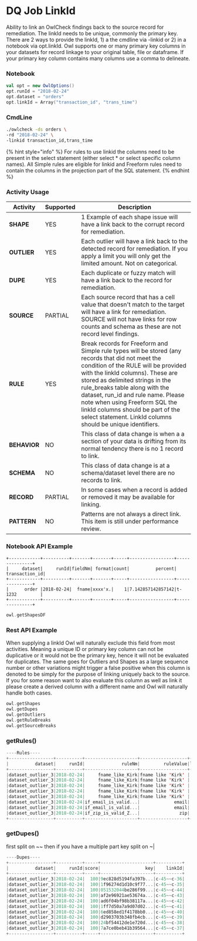 # DQ Job LinkId

Ability to link an OwlCheck findings back to the source record for remediation.  The linkId needs to be unique, commonly the primary key.  There are 2 ways to provide the linkId, 1) a the cmdline via -linkid or 2) in a notebook via opt.linkId.  Owl supports one or many primary key columns in your datasets for record linkage to your original table, file or dataframe.  If your primary key column contains many columns use a comma to delineate.

### Notebook

```scala
val opt = new OwlOptions()
opt.runId = "2018-02-24"
opt.dataset = "orders"
opt.linkId = Array("transaction_id", "trans_time")
```

### CmdLine

```bash
./owlcheck -ds orders \
-rd "2018-02-24" \
-linkid transaction_id,trans_time 
```

{% hint style="info" %}
For rules to use linkid the columns need to be present in the select statement (either select \* or select specific column names).  All Simple rules are eligible for linkid and Freeform rules need to contain the columns in the projection part of the SQL statement. 
{% endhint %}

### Activity Usage

| **Activity** | **Supported** | **Description**                                                                                                                                                                                                                                                                                                                                                                                                                 |
| ------------ | ------------- | ------------------------------------------------------------------------------------------------------------------------------------------------------------------------------------------------------------------------------------------------------------------------------------------------------------------------------------------------------------------------------------------------------------------------------- |
| **SHAPE**    | YES           | 1 Example of each shape issue will have a link back to the corrupt record for remediation.                                                                                                                                                                                                                                                                                                                                      |
| **OUTLIER**  | YES           | Each outlier will have a link back to the detected record for remediation.  If you apply a limit you will only get the limited amount. Not on categorical.                                                                                                                                                                                                                                                                      |
| **DUPE**     | YES           | Each duplicate or fuzzy match will have a link back to the record for remediation.                                                                                                                                                                                                                                                                                                                                              |
| **SOURCE**   | PARTIAL       | Each source record that has a cell value that doesn't match to the target will have a link for remediation.  SOURCE will not have links for row counts and schema as these are not record level findings.                                                                                                                                                                                                                       |
| **RULE**     | YES           | Break records for Freeform and Simple rule types will be stored (any records that did not meet the condition of the RULE will be provided with the linkId columns).  These are stored as delimited strings in the rule_breaks table along with the dataset, run_id and rule name.  Please note when using Freeform SQL the linkId columns should be part of the select statement. LinkId columns should be unique identifiers.  |
| **BEHAVIOR** | NO            | This class of data change is when a a section of your data is drifting from its normal tendency there is no 1 record to link.                                                                                                                                                                                                                                                                                                   |
| **SCHEMA**   | NO            | This class of data change is at a schema/dataset level there are no records to link.                                                                                                                                                                                                                                                                                                                                            |
| **RECORD**   | PARTIAL       | In some cases when a record is added or removed it may be available for linking.                                                                                                                                                                                                                                                                                                                                                |
| **PATTERN**  | NO            | Patterns are not always a direct link.  This item is still under performance review.                                                                                                                                                                                                                                                                                                                                            |

### Notebook API Example

```
+------------+----------+-------+-------+-----+-----------------+---------------+
|     dataset|     runId|fieldNm| format|count|          percent| transaction_id|
+------------+----------+-------+-------+-----+-----------------+---------------+
|      order |2018-02-24|  fname|xxxx'x.|    1|7.142857142857142|t-1232         |
+------------+----------+-------+-------+-----+-----------------+---------------+
```

```scala
owl.getShapesDF 
```

### Rest API Example

When supplying a linkId Owl will naturally exclude this field from most activities.  Meaning a unique ID or primary key column can not be duplicative or it would not be the primary key, hence it will not be evaluated for duplicates.  The same goes for Outliers and Shapes as a large sequence number or other variations might trigger a false positive when this column is denoted to be simply for the purpose of linking uniquely back to the source.  If you for some reason want to also evaluate this column as well as link it please create a derived column with a different name and Owl will naturally handle both cases.    

```scala
owl.getShapes
owl.getDupes
owl.getOutliers
owl.getRuleBreaks
owl.getSourceBreaks
```

### getRules()

```scala
----Rules----
+-----------------+----------+--------------------+------------------+------+
|          dataset|     runId|              ruleNm|         ruleValue|linkId|
+-----------------+----------+--------------------+------------------+------+
|dataset_outlier_3|2018-02-24|     fname_like_Kirk|fname like 'Kirk' |  c-41|
|dataset_outlier_3|2018-02-24|     fname_like_Kirk|fname like 'Kirk' |  c-42|
|dataset_outlier_3|2018-02-24|     fname_like_Kirk|fname like 'Kirk' |  c-43|
|dataset_outlier_3|2018-02-24|     fname_like_Kirk|fname like 'Kirk' |  c-44|
|dataset_outlier_3|2018-02-24|     fname_like_Kirk|fname like 'Kirk' |  c-45|
|dataset_outlier_3|2018-02-24|if_email_is_valid...|             email|  c-31|
|dataset_outlier_3|2018-02-24|if_email_is_valid...|             email|  c-33|
|dataset_outlier_3|2018-02-24|if_zip_is_valid_Z...|               zip|  c-40|
+-----------------+----------+--------------------+------------------+------+
```

### getDupes()

first split on \~\~ then if you have a multiple part key split on \~|

```scala
----Dupes----
+-----------------+----------+-----+--------------------+----------+
|          dataset|     runId|score|                 key|    linkId|
+-----------------+----------+-----+--------------------+----------+
|dataset_outlier_3|2018-02-24|  100|9ec828d5194fa397b...|c-45~~c-36|
|dataset_outlier_3|2018-02-24|  100|1f96274d1d10c9f77...|c-45~~c-35|
|dataset_outlier_3|2018-02-24|  100|051532044be286f99...|c-45~~c-44|
|dataset_outlier_3|2018-02-24|  100|af2e96921ae53674a...|c-45~~c-43|
|dataset_outlier_3|2018-02-24|  100|ad6f04bf98b38117a...|c-45~~c-42|
|dataset_outlier_3|2018-02-24|  100|1ff7d50a7a9d07d02...|c-45~~c-41|
|dataset_outlier_3|2018-02-24|  100|6ed858ed1f4178bb0...|c-45~~c-40|
|dataset_outlier_3|2018-02-24|  100|d2903703b348fb4cb...|c-45~~c-39|
|dataset_outlier_3|2018-02-24|  100|24bf54412de1e720d...|c-45~~c-38|
|dataset_outlier_3|2018-02-24|  100|7a7ce0beb41b39564...|c-45~~c-37|
+-----------------+----------+-----+--------------------+----------+
```
